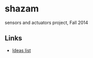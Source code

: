 shazam
======

sensors and actuators project, Fall 2014

Links
-----
* [Ideas list](https://docs.google.com/document/d/1O3mwtClYjJjfiQGWPuFeRIAxpCGohzK8eNhSTqB_iDs/edit)
